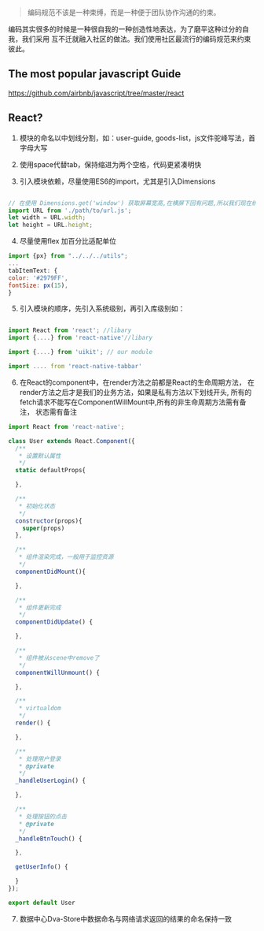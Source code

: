 > 编码规范不该是一种束缚，而是一种便于团队协作沟通的约束。

编码其实很多的时候是一种很自我的一种创造性地表达，为了磨平这种过分的自我，我们采用
互不迁就融入社区的做法。我们使用社区最流行的编码规范来约束彼此。

## The most popular javascript Guide
https://github.com/airbnb/javascript/tree/master/react

## React?

1. 模块的命名以中划线分割，如：user-guide, goods-list，js文件驼峰写法，首字母大写

2. 使用space代替tab，保持缩进为两个空格，代码更紧凑明快

3. 引入模块依赖，尽量使用ES6的import，尤其是引入Dimensions

```js

// 在使用 Dimensions.get('window') 获取屏幕宽高,在横屏下回有问题,所以我们现在统一应用  config/url.js 文件下的 宽高
import URL from './path/to/url.js';
let width = URL.width;
let height = URL.height;

```

4. 尽量使用flex 加百分比适配单位
```javascript
import {px} from "../../../utils";
...
tabItemText: {
color: '#2979FF',
fontSize: px(15),
}
```

5. 引入模块的顺序，先引入系统级别，再引入库级别如：

  ```javascript

  import React from 'react'; //libary
  import {....} from 'react-native'//libary

  import {....} from 'uikit'; // our module
  
  import .... from 'react-native-tabbar'
  ```
6. 在React的component中，在render方法之前都是React的生命周期方法，
在render方法之后才是我们的业务方法，如果是私有方法以下划线开头,
所有的fetch请求不能写在ComponentWillMount中,所有的非生命周期方法需有备注，
状态需有备注

  ```javascript
  import React from 'react-native';

  class User extends React.Component({
    /**
     * 设置默认属性
     */
    static defaultProps{

    },

    /**
     * 初始化状态
     */
    constructor(props){
      super(props)
    },

    /**
     * 组件渲染完成，一般用于监控资源
     */
    componentDidMount(){

    },

    /**
     * 组件更新完成
     */
    componentDidUpdate() {

    },

    /**
     * 组件被从scene中remove了
     */
    componentWillUnmount() {

    },

    /**
     * virtualdom
     */
    render() {

    },

    /**
     * 处理用户登录
     * @private
     */
    _handleUserLogin() {

    },

    /**
     * 处理按钮的点击
     * @private
     */
    _handleBtnTouch() {

    },

    getUserInfo() {

    }
  });

export default User
  ```

7. 数据中心Dva-Store中数据命名与网络请求返回的结果的命名保持一致


